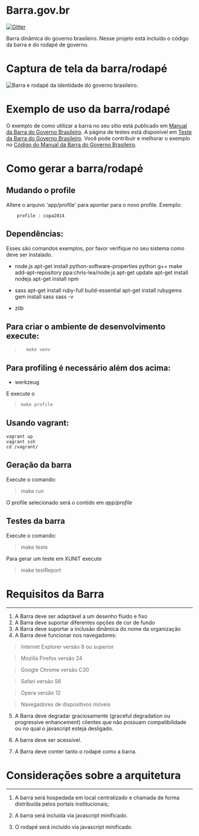 # Barra.gov.br

[![Gitter](https://badges.gitter.im/Fale%20conosco.svg)](https://gitter.im/govbr/barra.govbr?utm_source=badge&utm_medium=badge&utm_campaign=pr-badge&utm_content=badge)

Barra dinâmica do governo brasileiro. Nesse projeto está incluído o código da barra e do rodapé de governo.


# Captura de tela da barra/rodapé

![Barra e rodapé da identidade do governo brasileiro.](barra-govbr/raw/master/doc/barra-printscreen.png)

# Exemplo de uso da barra/rodapé

O exemplo de como utilizar a barra no seu sítio está publicado em [Manual da Barra do Governo Brasileiro](http://barra.governoeletronico.gov.br/).
A página de testes está disponível em [Teste da Barra do Governo Brasileiro](http://barra.governoeletronico.gov.br/teste/).
Você pode contribuir e melhorar o exemplo no [Código do Manual da Barra do Governo Brasileiro](http://github.com/govbr/brasil.gov.manualbarra/).

# Como gerar a barra/rodapé

## Mudando o profile

Altere o arquivo 'app/profile' para apontar para o novo profile. Exemplo:

		profile : copa2014

## Dependências:

Esses são comandos exemplos, por favor verifique no seu sistema como deve ser instalado.

 * node.js
		apt-get install python-software-properties python g++ make
		add-apt-repository ppa:chris-lea/node.js
		apt-get update
		apt-get install nodejs
		apt-get install npm

 * sass
		apt-get install ruby-full build-essential
		apt-get install rubygems
		gem install sass
		sass -v

 * zlib

## Para criar o ambiente de desenvolvimento execute:

>		make venv 

## Para profiling é necessário além dos acima:

 * werkzeug

E execute o

>     make profile

## Usando vagrant:

```
vagrant up
vagrant ssh
cd /vagrant/
```
 
## Geração da barra

Execute o comando:

>    make run

O profile selecionado será o contido em _app/profile_

## Testes da barra

Execute o comando:

>    make teste

Para gerar um teste em XUNIT execute

>    make testReport

# Requisitos da Barra
----

1. A Barra deve ser adaptável a um desenho fluído e fixo
2. A Barra deve suportar diferentes opções de cor de fundo
3. A Barra deve suportar a inclusão dinâmica do nome da organização
4. A Barra deve funcionar nos navegadores: 

>Internet Explorer versão 8 ou superior

>Mozilla Firefox versão 24

>Google Chrome versão C30
	
>Safari versão S6

>Opera versão 12

>Navegadores de dispositivos móveis

5. A Barra deve degradar graciosamente (graceful degradation ou progressive enhancement) clientes que não possuam compatibilidade ou no qual o javascript esteja desligado.

6. A barra deve ser acessível.

7. A Barra deve conter tanto o rodapé como a barra.

# Considerações sobre a arquitetura
-----

1. A barra será hospedada em local centralizado e chamada de forma distribuída pelos portais institucionais;

2. A barra será incluída via javascript minificado.

3. O rodapé será incluído via javascript minificado.


